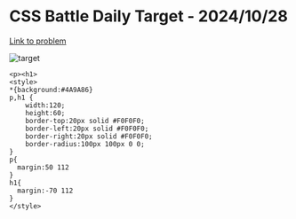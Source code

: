 # CSS Battle Daily Target - 2024/10/28

[Link to problem](https://cssbattle.dev/play/oqtZFEhtWUQQXqyr9uYL)

![target](https://firebasestorage.googleapis.com/v0/b/cssbattleapp.appspot.com/o/user%2Fe6YbeBahWNPT7VpE2rE2p85byxa2%2Ftargets%2Ftarget_2ndGITJ.png?alt=media)



```
<p><h1>
<style>
*{background:#4A9A86}
p,h1 {
    width:120;
    height:60;
    border-top:20px solid #F0F0F0;
    border-left:20px solid #F0F0F0;
    border-right:20px solid #F0F0F0;
    border-radius:100px 100px 0 0; 
}
p{
  margin:50 112
}
h1{
  margin:-70 112
}
</style>
```